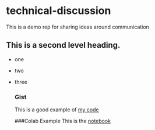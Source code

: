 # technical-discussion
This is a demo rep for sharing ideas around communication 

## This is a second level heading. 
* one
* two
* three

  ### Gist
  This is a good example of [my code](https://gist.github.com/sahana6code/df2640ea9599de3f26304df53ea0ae61)

  ###Colab Example
  This is the [notebook](https://colab.research.google.com/drive/1gLbp8_afWYjfHiuVo1w7fGBgMPVDhE8X?usp=sharing)
 
